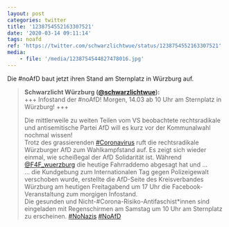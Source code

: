 ```yaml
---
layout: post
categories: twitter
title: '1238754552163307521'
date: '2020-03-14 09:11:14'
tags: noafd
ref: 'https://twitter.com/schwarzlichtwue/status/1238754552163307521'
media:
    - file: '/media/1238754544827478016.jpg'
---
```

Die #noAfD baut jetzt ihren Stand am Sternplatz in Würzburg auf.   
> <b>Schwarzlicht Würzburg ([@schwarzlichtwue](https://twitter.com/schwarzlichtwue)):</b>  
>+++ Infostand der #noAfD! Morgen, 14.03 ab 10 Uhr am Sternplatz in Würzburg! +++  
>  
>  
>  
>Die mittlerweile zu weiten Teilen vom VS beobachtete rechtsradikale und antisemitische Partei AfD will es kurz vor der Kommunalwahl nochmal wissen!    
>Trotz des grassierenden [#Coronavirus](/t/coronavirus) ruft die rechtsradikale Würzburger AfD zum Wahlkampfstand auf. Es zeigt sich wieder einmal, wie scheißegal der AfD Solidarität ist. Während [@F4F_wuerzburg](https://twitter.com/F4F_wuerzburg) die heutige Fahrraddemo abgesagt hat und …   
>… die Kundgebung zum Internationalen Tag gegen Polizeigewalt verschoben wurde, erstellte die AfD-Seite des Kreisverbandes Würzburg am heutigen Freitagabend um 17 Uhr die Facebook-Veranstaltung zum morgigen Infostand.   
>Die gesunden und Nicht-#Corona-Risiko-Antifaschist\*innen sind eingeladen mit Regenschirmen am Samstag um 10 Uhr am Sternplatz zu erscheinen. [#NoNazis](/t/nonazis) [#NoAfD](/t/noafd)   

